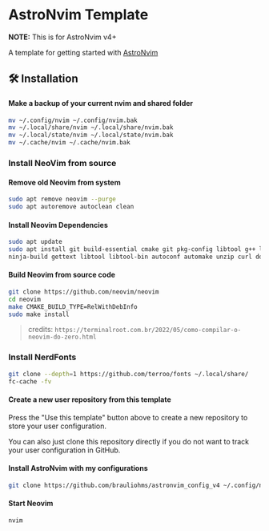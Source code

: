 # AstroNvim Template

**NOTE:** This is for AstroNvim v4+

A template for getting started with [AstroNvim](https://github.com/AstroNvim/AstroNvim)

## 🛠️ Installation

#### Make a backup of your current nvim and shared folder

```bash
mv ~/.config/nvim ~/.config/nvim.bak
mv ~/.local/share/nvim ~/.local/share/nvim.bak
mv ~/.local/state/nvim ~/.local/state/nvim.bak
mv ~/.cache/nvim ~/.cache/nvim.bak
```

### Install NeoVim from source

#### Remove old Neovim from system

```bash
sudo apt remove neovim --purge
sudo apt autoremove autoclean clean
```

#### Install Neovim Dependencies

```bash
sudo apt update
sudo apt install git build-essential cmake git pkg-config libtool g++ libunibilium4 libunibilium-dev \
ninja-build gettext libtool libtool-bin autoconf automake unzip curl doxygen lua-term lua-term-dev luarocks
```

#### Build Neovim from source code

```bash
git clone https://github.com/neovim/neovim
cd neovim
make CMAKE_BUILD_TYPE=RelWithDebInfo
sudo make install
```

> credits: `https://terminalroot.com.br/2022/05/como-compilar-o-neovim-do-zero.html`

### Install NerdFonts

```bash
git clone --depth=1 https://github.com/terroo/fonts ~/.local/share/
fc-cache -fv
```

#### Create a new user repository from this template

Press the "Use this template" button above to create a new repository to store your user configuration.

You can also just clone this repository directly if you do not want to track your user configuration in GitHub.

#### Install AstroNvim with my configurations

```bash
git clone https://github.com/brauliohms/astronvim_config_v4 ~/.config/nvim
```

#### Start Neovim

```bash
nvim
```
